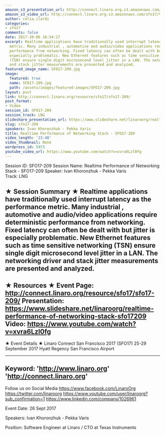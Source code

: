```yaml
---
amazon_s3_presentation_url: http://connect.linaro.org.s3.amazonaws.com/sfo17/Presentations/SFO17-209%20-%20Realtime%20Performance%20of%20Networking%20Stack.pdf
amazon_s3_video_url: http://connect.linaro.org.s3.amazonaws.com/sfo17/Videos/SFO17-209%20-%20Realtime%20Performance%20of%20Networking%20Stack.mp4
author: celia.ilardi
categories:
- sfo17
comments: false
date: 2017-10-06 16:54:27
excerpt: Realtime applications have traditionally used interrupt latency as the performance
  metric. Many industrial , automotive and audio/video applications require deterministic
  performance from networking. Fixed latency can often be dealt with but jitter is
  especially problematic. New Ethernet features such as time sensitive networking
  (TSN) ensure single digit microsecond level jitter in a LAN. The networking driver
  and stack jitter measurements are presented and analyzed.
featured_image_name: SFO17-209.jpg
image:
  featured: true
  name: SFO17-209.jpg
  path: /assets/images/featured-images/SFO17-209.jpg
layout: post
link: http://connect.linaro.org/resource/sfo17/sfo17-209/
post_format:
- Video
session_id: SFO17-209
session_track: LNG
slideshare_presentation_url: https://www.slideshare.net/linaroorg/realtime-performance-of-networking-stack-sfo17209
slug: sfo17-209
speakers: Ivan Khoronzhuk - Pekka Varis
title: Realtime Performance of Networking Stack - SFO17-209
video_length: '23:48'
video_thumbnail: None
wordpress_id: 5973
youtube_video_url: https://www.youtube.com/watch?v=xvra6Lzl0fg
---
```


Session ID: SFO17-209
Session Name: Realtime Performance of Networking Stack - SFO17-209
Speaker: Ivan Khoronzhuk - Pekka Varis  
Track: LNG


★ Session Summary ★
Realtime applications have traditionally used interrupt latency as the performance metric. Many industrial , automotive and audio/video applications require deterministic performance from networking. Fixed latency can often be dealt with but jitter is especially problematic. New Ethernet features such as time sensitive networking (TSN) ensure single digit microsecond level jitter in a LAN. The networking driver and stack jitter measurements are presented and analyzed.
---------------------------------------------------
★ Resources ★
Event Page: http://connect.linaro.org/resource/sfo17/sfo17-209/
Presentation: https://www.slideshare.net/linaroorg/realtime-performance-of-networking-stack-sfo17209
Video: https://www.youtube.com/watch?v=xvra6Lzl0fg
 ---------------------------------------------------

★ Event Details ★
Linaro Connect San Francisco 2017 (SFO17)
25-29 September 2017
Hyatt Regency San Francisco Airport

---------------------------------------------------
Keyword: 
'http://www.linaro.org'
'http://connect.linaro.org'
---------------------------------------------------
Follow us on Social Media
https://www.facebook.com/LinaroOrg
https://twitter.com/linaroorg
https://www.youtube.com/user/linaroorg?sub_confirmation=1
https://www.linkedin.com/company/1026961

Event Date: 26 Sept 2017

Speakers: Ivan Khoronzhuk - Pekka Varis

Position: Software Engineer at Linaro / CTO at Texas Instruments